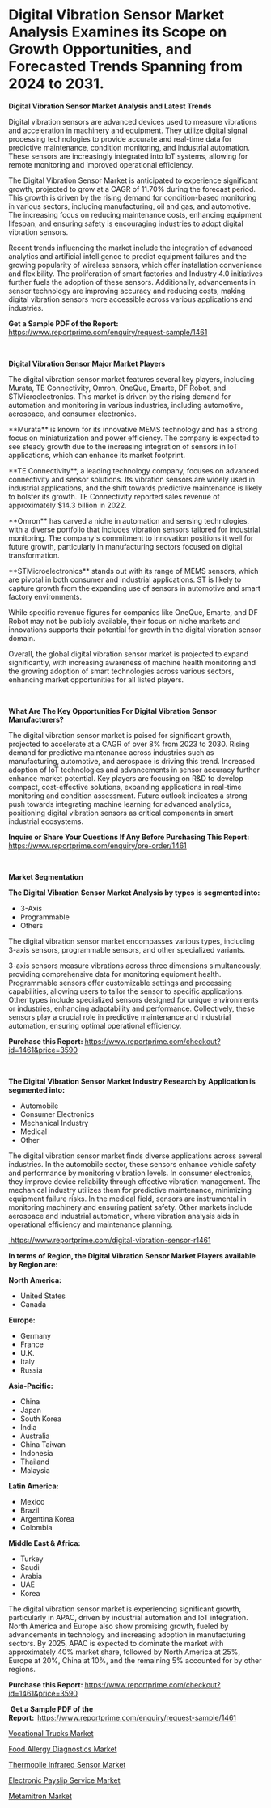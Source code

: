 <p><h1>Digital Vibration Sensor Market Analysis Examines its Scope on Growth Opportunities, and Forecasted Trends Spanning from 2024 to 2031.</h1></p><p><strong>Digital Vibration Sensor Market Analysis and Latest Trends</strong></p>
<p><p>Digital vibration sensors are advanced devices used to measure vibrations and acceleration in machinery and equipment. They utilize digital signal processing technologies to provide accurate and real-time data for predictive maintenance, condition monitoring, and industrial automation. These sensors are increasingly integrated into IoT systems, allowing for remote monitoring and improved operational efficiency.</p><p>The Digital Vibration Sensor Market is anticipated to experience significant growth, projected to grow at a CAGR of 11.70% during the forecast period. This growth is driven by the rising demand for condition-based monitoring in various sectors, including manufacturing, oil and gas, and automotive. The increasing focus on reducing maintenance costs, enhancing equipment lifespan, and ensuring safety is encouraging industries to adopt digital vibration sensors.</p><p>Recent trends influencing the market include the integration of advanced analytics and artificial intelligence to predict equipment failures and the growing popularity of wireless sensors, which offer installation convenience and flexibility. The proliferation of smart factories and Industry 4.0 initiatives further fuels the adoption of these sensors. Additionally, advancements in sensor technology are improving accuracy and reducing costs, making digital vibration sensors more accessible across various applications and industries.</p></p>
<p><strong>Get a Sample PDF of the Report:&nbsp;</strong> <a href="https://www.reportprime.com/enquiry/request-sample/1461">https://www.reportprime.com/enquiry/request-sample/1461</a></p>
<p>&nbsp;</p>
<p><strong>Digital Vibration Sensor Major Market Players</strong></p>
<p><p>The digital vibration sensor market features several key players, including Murata, TE Connectivity, Omron, OneQue, Emarte, DF Robot, and STMicroelectronics. This market is driven by the rising demand for automation and monitoring in various industries, including automotive, aerospace, and consumer electronics.</p><p>**Murata** is known for its innovative MEMS technology and has a strong focus on miniaturization and power efficiency. The company is expected to see steady growth due to the increasing integration of sensors in IoT applications, which can enhance its market footprint.</p><p>**TE Connectivity**, a leading technology company, focuses on advanced connectivity and sensor solutions. Its vibration sensors are widely used in industrial applications, and the shift towards predictive maintenance is likely to bolster its growth. TE Connectivity reported sales revenue of approximately $14.3 billion in 2022.</p><p>**Omron** has carved a niche in automation and sensing technologies, with a diverse portfolio that includes vibration sensors tailored for industrial monitoring. The company's commitment to innovation positions it well for future growth, particularly in manufacturing sectors focused on digital transformation.</p><p>**STMicroelectronics** stands out with its range of MEMS sensors, which are pivotal in both consumer and industrial applications. ST is likely to capture growth from the expanding use of sensors in automotive and smart factory environments.</p><p>While specific revenue figures for companies like OneQue, Emarte, and DF Robot may not be publicly available, their focus on niche markets and innovations supports their potential for growth in the digital vibration sensor domain.</p><p>Overall, the global digital vibration sensor market is projected to expand significantly, with increasing awareness of machine health monitoring and the growing adoption of smart technologies across various sectors, enhancing market opportunities for all listed players.</p></p>
<p>&nbsp;</p>
<p><strong>What Are The Key Opportunities For Digital Vibration Sensor Manufacturers?</strong></p>
<p><p>The digital vibration sensor market is poised for significant growth, projected to accelerate at a CAGR of over 8% from 2023 to 2030. Rising demand for predictive maintenance across industries such as manufacturing, automotive, and aerospace is driving this trend. Increased adoption of IoT technologies and advancements in sensor accuracy further enhance market potential. Key players are focusing on R&D to develop compact, cost-effective solutions, expanding applications in real-time monitoring and condition assessment. Future outlook indicates a strong push towards integrating machine learning for advanced analytics, positioning digital vibration sensors as critical components in smart industrial ecosystems.</p></p>
<p><strong>Inquire or Share Your Questions If Any Before Purchasing This Report:</strong> <a href="https://www.reportprime.com/enquiry/pre-order/1461">https://www.reportprime.com/enquiry/pre-order/1461</a></p>
<p>&nbsp;</p>
<p><strong>Market Segmentation</strong></p>
<p><strong>The Digital Vibration Sensor Market Analysis by types is segmented into:</strong></p>
<p><ul><li>3-Axis</li><li>Programmable</li><li>Others</li></ul></p>
<p><p>The digital vibration sensor market encompasses various types, including 3-axis sensors, programmable sensors, and other specialized variants. </p><p>3-axis sensors measure vibrations across three dimensions simultaneously, providing comprehensive data for monitoring equipment health. Programmable sensors offer customizable settings and processing capabilities, allowing users to tailor the sensor to specific applications. Other types include specialized sensors designed for unique environments or industries, enhancing adaptability and performance. Collectively, these sensors play a crucial role in predictive maintenance and industrial automation, ensuring optimal operational efficiency.</p></p>
<p><strong>Purchase this Report:&nbsp;</strong><a href="https://www.reportprime.com/checkout?id=1461&price=3590">https://www.reportprime.com/checkout?id=1461&price=3590</a></p>
<p>&nbsp;</p>
<p><strong>The Digital Vibration Sensor Market Industry Research by Application is segmented into:</strong></p>
<p><ul><li>Automobile</li><li>Consumer Electronics</li><li>Mechanical Industry</li><li>Medical</li><li>Other</li></ul></p>
<p><p>The digital vibration sensor market finds diverse applications across several industries. In the automobile sector, these sensors enhance vehicle safety and performance by monitoring vibration levels. In consumer electronics, they improve device reliability through effective vibration management. The mechanical industry utilizes them for predictive maintenance, minimizing equipment failure risks. In the medical field, sensors are instrumental in monitoring machinery and ensuring patient safety. Other markets include aerospace and industrial automation, where vibration analysis aids in operational efficiency and maintenance planning.</p></p>
<p><a href="https://www.reportprime.com/digital-vibration-sensor-r1461">&nbsp;https://www.reportprime.com/digital-vibration-sensor-r1461</a></p>
<p><strong>In terms of Region, the Digital Vibration Sensor Market Players available by Region are:</strong></p>
<p>
    <p> <strong> North America: </strong>
        <ul>
            <li>United States</li>
            <li>Canada</li>
        </ul>
        </p> 
    <p> <strong> Europe: </strong>
        <ul>
            <li>Germany</li>
            <li>France</li>
            <li>U.K.</li>
            <li>Italy</li>
            <li>Russia</li>
        </ul>
        </p> 
    <p> <strong> Asia-Pacific: </strong>
        <ul>
            <li>China</li>
            <li>Japan</li>
            <li>South Korea</li>
            <li>India</li>
            <li>Australia</li>
            <li>China Taiwan</li>
            <li>Indonesia</li>
            <li>Thailand</li>
            <li>Malaysia</li>
        </ul>
        </p> 
    <p> <strong> Latin America: </strong>
        <ul>
            <li>Mexico</li>
            <li>Brazil</li>
            <li>Argentina Korea</li>
            <li>Colombia</li>
        </ul>
        </p> 
    <p> <strong> Middle East & Africa: </strong>
        <ul>
            <li>Turkey</li>
            <li>Saudi</li>
            <li>Arabia</li>
            <li>UAE</li>
            <li>Korea</li>
        </ul>
    </p>
    </p>
<p><p>The digital vibration sensor market is experiencing significant growth, particularly in APAC, driven by industrial automation and IoT integration. North America and Europe also show promising growth, fueled by advancements in technology and increasing adoption in manufacturing sectors. By 2025, APAC is expected to dominate the market with approximately 40% market share, followed by North America at 25%, Europe at 20%, China at 10%, and the remaining 5% accounted for by other regions.</p></p>
<p><strong>Purchase this Report: </strong><a href="https://www.reportprime.com/checkout?id=1461&price=3590">https://www.reportprime.com/checkout?id=1461&price=3590</a></p>
<p>&nbsp;<strong>Get a Sample PDF of the Report:&nbsp;&nbsp;</strong><a href="https://www.reportprime.com/enquiry/request-sample/1461">https://www.reportprime.com/enquiry/request-sample/1461</a></p>
<p><strong></strong></p>
<p><p><a href="https://www.linkedin.com/pulse/emerging-opportunities-challenges-global-vocational-trucks-market-8rurc?trackingId=TPfl3z2fRQ64B9Jwt6%2Bkzw%3D%3D">Vocational Trucks Market</a></p><p><a href="https://medium.com/@owen.mclean8956/food-allergy-diagnostics-industry-forecast-market-shifts-and-strategic-imperatives-2024-2031-a6d414ac389b">Food Allergy Diagnostics Market</a></p><p><a href="https://github.com/RoccoManning/Market-Research-Report-List-6/blob/main/thermopile-infrared-sensor-market.md">Thermopile Infrared Sensor Market</a></p><p><a href="https://medium.com/@owen.mclean8956/how-will-the-electronic-payslip-service-market-evolve-996e4fa80e28">Electronic Payslip Service Market</a></p><p><a href="https://www.linkedin.com/pulse/global-perspectives-metamitron-market-trends-challenges-forecast-mg6uc?trackingId=rVjItpF2S%2Fi5pjGzR5ZeyQ%3D%3D">Metamitron Market</a></p></p>